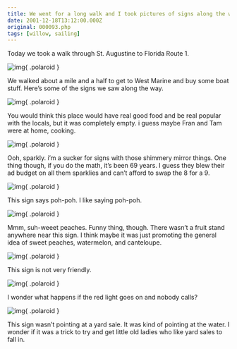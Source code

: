 ```yaml
---
title: We went for a long walk and I took pictures of signs along the way
date: 2001-12-18T13:12:00.000Z
original: 000093.php
tags: [willow, sailing]
---
```


Today we took a walk through St. Augustine to Florida Route 1.

![img](./nick-val-walking.jpg){ .polaroid }

We walked about a mile and a half to get to West Marine and buy some boat stuff. Here’s some of the signs we saw along the way.

![img](./fran-tams.jpg){ .polaroid }

You would think this place would have real good food and be real popular with the locals, but it was completely empty. i guess maybe Fran and Tam were at home, cooking.

![img](./arnett.jpg){ .polaroid }

Ooh, sparkly. i’m a sucker for signs with those shimmery mirror things. One thing though, if you do the math, it’s been 69 years. I guess they blew their ad budget on all them sparklies and can’t afford to swap the 8 for a 9.

![img](./poh-pohs.jpg){ .polaroid }

This sign says poh-poh. I like saying poh-poh.

![img](./sweetpeaches.jpg){ .polaroid }

Mmm, suh-weeet peaches. Funny thing, though. There wasn’t a fruit stand anywhere near this sign. I think maybe it was just promoting the general idea of sweet peaches, watermelon, and canteloupe.

![img](./deadend.jpg){ .polaroid }

This sign is not very friendly.

![img](./redlight.jpg){ .polaroid }

I wonder what happens if the red light goes on and nobody calls?

![img](./yardsale.jpg){ .polaroid }

This sign wasn’t pointing at a yard sale. It was kind of pointing at the water. I wonder if it was a trick to try and get little old ladies who like yard sales to fall in.
